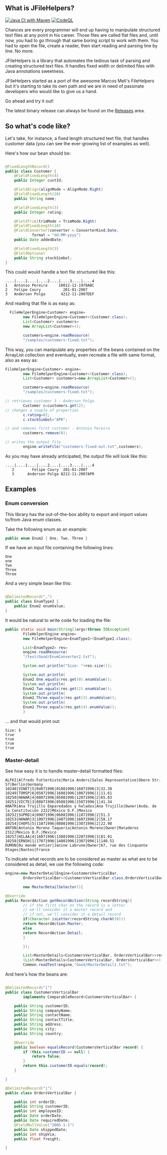 What is JFileHelpers?
---------------------
[![Java CI with Maven](https://github.com/Bindambc/jfilehelpers/actions/workflows/maven-ci.yml/badge.svg)](https://github.com/Bindambc/jfilehelpers/actions/workflows/maven-ci.yml)
[![CodeQL](https://github.com/Bindambc/jfilehelpers/actions/workflows/codeql-analysis.yml/badge.svg)](https://github.com/Bindambc/jfilehelpers/actions/workflows/codeql-analysis.yml)

Chances are every programmer will end up having to manipulate structured text files at any point in his career. Those
files are called flat files and, until now, you had to go through that same boring script to work with them. You had to
open the file, create a reader, then start reading and parsing line by line. No more.

JFileHelpers is a library that automates the tedious task of parsing and creating structured text files. It handles
fixed width or delimited files with Java annotations sweetness.

JFileHelpers started as a port of the awesome Marcos Meli's FileHelpers but it's starting to take its own path and we
are in need of passinate developers who would like to give us a hand.

Go ahead and try it out!

The latest binary release can always be found on the [Releases](https://github.com/fcoury/jfilehelpers/releases) area.

## So what's code like? ##

Let's take, for instance, a fixed length structured text file, that handles customer data (you can see the ever-growing
list of examples as well).

Here's how our bean should be:

```java

@FixedLengthRecord()
public class Customer {
    @FieldFixedLength(4)
    public Integer custId;

    @FieldAlign(alignMode = AlignMode.Right)
    @FieldFixedLength(20)
    public String name;

    @FieldFixedLength(3)
    public Integer rating;

    @FieldTrim(trimMode = TrimMode.Right)
    @FieldFixedLength(10)
    @FieldConverter(converter = ConverterKind.Date,
            format = "dd-MM-yyyy")
    public Date addedDate;

    @FieldFixedLength(3)
    @FieldOptional
    public String stockSimbol;
}
```

This could would handle a text file structured like this:

```
....|....1....|....2....|....3....|....4
1   Antonio Pereira     10012-12-1978ABC
2   Felipe Coury          201-01-2007
3   Anderson Polga       4212-11-2007DEF
```

And reading that file is as easy as:

```java
  FileHelperEngine<Customer> engine=
        new FileHelperEngine<Customer>(Customer.class);
        List<Customer> customers=
        new ArrayList<Customer>();

        customers=engine.readResource(
        "/samples/customers-fixed.txt");
```

This way, you can manipulate any properties of the beans contained on the ArrayList collection and eventually, even
recreate a file with same format, also as easy as:

```java
FileHelperEngine<Customer> engine=
        new FileHelperEngine<Customer>(Customer.class);
        List<Customer> customers=new ArrayList<Customer>();

        customers=engine.readResource(
        "/samples/customers-fixed.txt");

// retrieves customer 3 - Anderson Polga
        Customer c=customers.get(2);
// changes a couple of properties
        c.rating=82;
        c.stockSimbol="APR";

// and removes first customer - Antonio Pereira
        customers.remove(0);

// writes the output file
        engine.writeFile("customers-fixed-out.txt",customers);
```

As you may have already anticipated, the output file will look like this:

```
....|....1....|....2....|....3....|....4
   2        Felipe Coury  201-01-2007
   3      Anderson Polga 8212-11-2007APR
```

## Examples ##

### Enum conversion ###

This library has the out-of-the-box ability to export and import values to/from Java enum classes.

Take the following enum as an example:

```java
public enum Enum2 { One, Two, Three }
```

If we have an input file containing the following lines:

```
One
one
Two
Three
Three
```

And a very simple bean like this:

```java

@DelimitedRecord(",")
public class EnumType2 {
    public Enum2 enumValue;
}
```

It would be natural to write code for loading the file:

```java
public static void main(String[]args)throws IOException{
        FileHelperEngine engine=
        new FileHelperEngine<EnumType2>(EnumType2.class);

        List<EnumType2> res=
        engine.readResource(
        "/test/Good/EnumConverter2.txt");

        System.out.println("Size: "+res.size());

        System.out.println(
        Enum2.One.equals(res.get(0).enumValue));
        System.out.println(
        Enum2.Two.equals(res.get(2).enumValue));
        System.out.println(
        Enum2.Three.equals(res.get(3).enumValue));
        System.out.println(
        Enum2.Three.equals(res.get(4).enumValue));
        }
```

... and that would print out:

```
Size: 5
true
true
true
true
```

### Master-detail ###

See how easy it is to handle master-detail formatted files:

```
ALFKI|Alfreds Futterkiste|Maria Anders|Sales Representative|Obere Str. 57|Berlin|Germany
10248|VINET|5|04071996|01081996|16071996|3|32.38
10249|TOMSP|6|05071996|16081996|10071996|1|11.61
10250|HANAR|4|08071996|05081996|12071996|2|65.83
10251|VICTE|3|08071996|05081996|15071996|1|41.34
ANATR|Ana Trujillo Emparedados y helados|Ana Trujillo|Owner|Avda. de la Constitución 2222|México D.F.|Mexico
10252|SUPRD|4|09071996|06081996|11071996|2|51.3
10253|HANAR|3|10071996|24071996|16071996|2|58.17
10254|CHOPS|5|11071996|08081996|23071996|2|22.98
ANTON|Antonio Moreno Taquería|Antonio Moreno|Owner|Mataderos  2312|México D.F.|Mexico
10257|HILAA|4|16071996|13081996|22071996|3|81.91
10258|ERNSH|1|17071996|14081996|23071996|1|140.51
DUMON|Du monde entier|Janine Labrune|Owner|67, rue des Cinquante Otages|Nantes|France
```

To indicate what records are to be considered as master as what are to be considered as detail, we use the following
code:

```java
engine=new MasterDetailEngine<CustomersVerticalBar,
        OrdersVerticalBar>(CustomersVerticalBar.class,OrdersVerticalBar.class,

        new MasterDetailSelector(){

@Override
public RecordAction getRecordAction(String recordString){
        // if the first char on the record is a letter
        // we'll consider it a master record and
        // if not, we'll consider it a detail record
        if(Character.isLetter(recordString.charAt(0)))
        return RecordAction.Master;
        else
        return RecordAction.Detail;
        }

        });

        List<MasterDetails<CustomersVerticalBar, OrdersVerticalBar>>res=
        (List<MasterDetails<CustomersVerticalBar, OrdersVerticalBar>>)
        Common.readTest(engine,"Good/MasterDetail1.txt");
```

And here's how the beans are:

```java

@DelimitedRecord("|")
public class CustomersVerticalBar
        implements ComparableRecord<CustomersVerticalBar> {

    public String customerID;
    public String companyName;
    public String contactName;
    public String contactTitle;
    public String address;
    public String city;
    public String country;

    @Override
    public boolean equalsRecord(CustomersVerticalBar record) {
        if (this.customerID == null) {
            return false;
        }
        return this.customerID.equals(record);
    }

}

@DelimitedRecord("|")
public class OrdersVerticalBar {

    public int orderID;
    public String customerID;
    public int employeeID;
    public Date orderDate;
    public Date requiredDate;
    @FieldNullValue("2005-1-1")
    public Date shippedDate;
    public int shipVia;
    public float freight;

}
```
